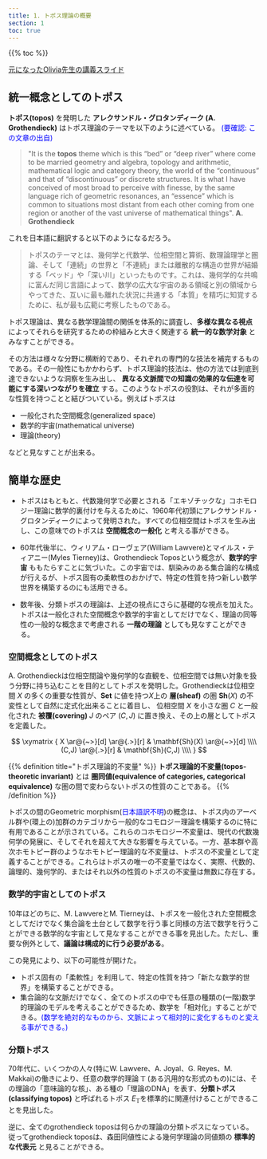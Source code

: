 ```yaml
---
title: 1. トポス理論の概要
section: 1
toc: true
---
```


{{% toc %}}

[元になったOlivia先生の講義スライド](https://www.oliviacaramello.com/Teaching/Lecture1.pdf)

## 統一概念としてのトポス

**トポス(topos)** を発明した **アレクサンドル・グロタンディーク (A. Grothendieck)** はトポス理論のテーマを以下のように述べている。 <font color="blue"> (要確認: この文章の出自) </font>

> "It is the **topos** theme which is this “bed” or “deep river” where come to be married geometry and algebra, topology and arithmetic, mathematical logic and category theory, the world of the “continuous” and that of “discontinuous” or discrete structures. It is what I have conceived of most broad to perceive with finesse, by the same language rich of geometric resonances, an “essence” which is common to situations most distant from each other coming from one region or another of the vast universe of mathematical things".  **A. Grothendieck**

これを日本語に翻訳すると以下のようになるだろう。

> トポスのテーマとは、幾何学と代数学、位相空間と算術、数理論理学と圏論、そして「連続」の世界と「不連続」または離散的な構造の世界が結婚する「ベッド」や「深い川」といったものです。これは、幾何学的な共鳴に富んだ同じ言語によって、数学の広大な宇宙のある領域と別の領域からやってきた、互いに最も離れた状況に共通する「本質」を精巧に知覚するために、私が最も広範に考察したものである。


トポス理論は、異なる数学理論間の関係を体系的に調査し、**多様な異なる視点** によってそれらを研究するための枠組みと大きく関連する **統一的な数学対象** とみなすことができる。

その方法は様々な分野に横断的であり、それぞれの専門的な技法を補完するものである。その一般性にもかかわらず、トポス理論的技法は、他の方法では到底到達できないような洞察を生み出し、 **異なる文脈間での知識の効果的な伝達を可能にする深いつながりを確立** する。このようなトポスの役割は、それが多面的な性質を持つことと結びついている。例えばトポスは

- 一般化された空間概念(generalized space)
- 数学的宇宙(mathematical universe)
- 理論(theory)

などと見なすことが出来る。

## 簡単な歴史

- トポスはもともと、代数幾何学で必要とされる「エキゾチックな」コホモロジー理論に数学的裏付けを与えるために、1960年代初頭にアレクサンドル・グロタンディークによって発明された。すべての位相空間はトポスを生み出し、この意味でのトポスは **空間概念の一般化** と考える事ができる。

- 60年代後半に、ウィリアム・ローヴェア(William Lawvere)とマイルス・ティアニー(Myles Tierney)は、Grothendieck Toposという概念が、**数学的宇宙** ももたらすことに気づいた。この宇宙では、馴染みのある集合論的な構成が行えるが、トポス固有の柔軟性のおかげで、特定の性質を持つ新しい数学世界を構築するのにも活用できる。

- 数年後、分類トポスの理論は、上述の視点にさらに基礎的な視点を加えた。トポスは一般化された空間概念や数学的宇宙としてだけでなく、理論の同等性の一般的な概念まで考慮される **一階の理論** としても見なすことができる。

### 空間概念としてのトポス

A. Grothendieckは位相空間論や幾何学的な直観を、位相空間では無い対象を扱う分野に持ち込むことを目的としてトポスを発明した。Grothendieckは位相空間 $X$ の多くの重要な性質が、$\mathbf{Set}$ に値を持つ$X$上の **層(sheaf)** の圏 $\mathbf{Sh}(X)$ の不変性として自然に定式化出来ることに着目し、 位相空間 $X$ を小さな圏 $C$ と一般化された **被覆(covering)** $J$ のペア $(C,J)$ に置き換え、その上の層としてトポスを定義した。

$$
\xymatrix {
X \ar@{~>}[d] \ar@{.>}[r] & \mathbf{Sh}(X) \ar@{~>}[d] \\\\
(C,J) \ar@{.>}[r] & \mathbf{Sh}(C,J) \\\\
}
$$

{{% definition title="トポス理論的不変量" %}}
**トポス理論的不変量(topos-theoretic invariant)** とは **圏同値(equivalence of categories, categorical equivalence)** な圏の間で変わらないトポスの性質のことである。
{{% /definition %}}

トポスの間のGeometric morphism(<font color="blue">日本語訳不明</font>)の概念は、トポス内のアーベル群や(環上の)加群のカテゴリから一般的なコモロジー理論を構築するのに特に有用であることが示されている。これらのコホモロジー不変量は、現代の代数幾何学の発展に、そしてそれを超えて大きな影響を与えている。一方、基本群や高次ホモトピー群のようなホモトピー理論的な不変量は、トポスの不変量として定義することができる。これらはトポスの唯一の不変量ではなく、実際、代数的、論理的、幾何学的、またはそれ以外の性質のトポスの不変量は無数に存在する。

### 数学的宇宙としてのトポス

10年ほどのちに、M. LawvereとM. Tierneyは、トポスを一般化された空間概念としてだけでなく集合論を土台として数学を行う事と同様の方法で数学を行うことができる数学的な宇宙として見なすることができる事を見出した。ただし、重要な例外として、**議論は構成的に行う必要がある**。

この発見により、以下の可能性が開けた。
- トポス固有の「柔軟性」を利用して、特定の性質を持つ「新たな数学的世界」を構築することができる。
- 集合論的な文脈だけでなく、全てのトポスの中でも任意の種類の(一階)数学的理論のモデルを考えることができるため、数学を「相対化」することができる。<font color="blue">(数学を絶対的なものから、文脈によって相対的に変化するものと変える事ができる。)</font>

### 分類トポス

70年代に、いくつかの人々(特にW. Lawvere、A. Joyal、G. Reyes、M. Makkai)の働きにより、任意の数学的理論 $\mathbb{T}$ (ある汎用的な形式のもの)には、その理論の「意味論的な核」、ある種の「理論のDNA」を表す、**分類トポス(classifying topos)** と呼ばれるトポス $E_{\mathbb{T}}$を標準的に関連付けることができることを見出した。

逆に、全てのgrothendieck toposは何らかの理論の分類トポスになっている。従ってgrothendieck toposは、森田同値性による幾何学理論の同値類の **標準的な代表元** と見ることができる。
